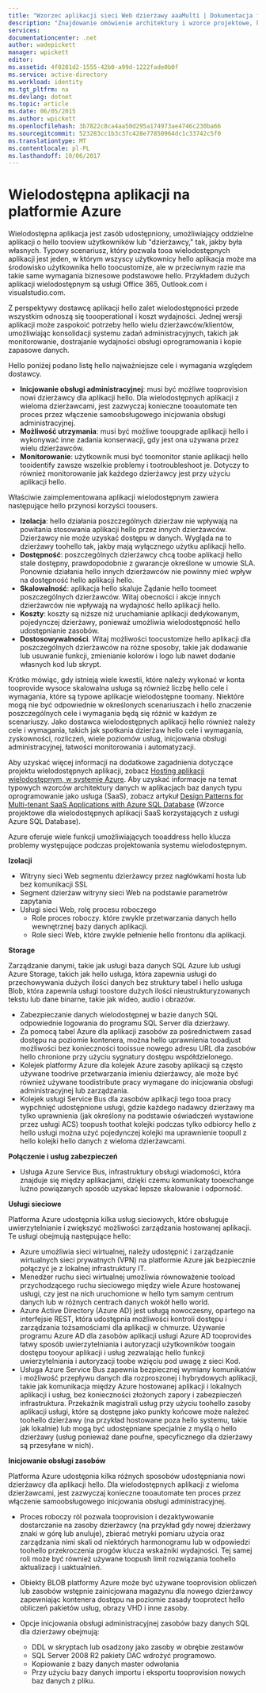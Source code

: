 ```yaml
---
title: "Wzorzec aplikacji sieci Web dzierżawy aaaMulti | Dokumentacja firmy Microsoft"
description: "Znajdowanie omówienie architektury i wzorce projektowe, które opisują sposób tooimplement wielodostępnej sieci web aplikacji w systemie Azure."
services: 
documentationcenter: .net
author: wadepickett
manager: wpickett
editor: 
ms.assetid: 4f0281d2-1555-42b0-a99d-1222fade0b0f
ms.service: active-directory
ms.workload: identity
ms.tgt_pltfrm: na
ms.devlang: dotnet
ms.topic: article
ms.date: 06/05/2015
ms.author: wpickett
ms.openlocfilehash: 3b7822c8ca4aa50d295a174973ae4746c230ba66
ms.sourcegitcommit: 523283cc1b3c37c428e77850964dc1c33742c5f0
ms.translationtype: MT
ms.contentlocale: pl-PL
ms.lasthandoff: 10/06/2017
---
```

# <a name="multitenant-applications-in-azure"></a>Wielodostępna aplikacji na platformie Azure
Wielodostępna aplikacja jest zasób udostępniony, umożliwiający oddzielne aplikacji o hello tooview użytkowników lub "dzierżawcy," tak, jakby była własnych. Typowy scenariusz, który pozwala tooa wielodostępnych aplikacji jest jeden, w którym wszyscy użytkownicy hello aplikacja może ma środowisko użytkownika hello toocustomize, ale w przeciwnym razie ma takie same wymagania biznesowe podstawowe hello. Przykładem dużych aplikacji wielodostępnym są usługi Office 365, Outlook.com i visualstudio.com.

Z perspektywy dostawcę aplikacji hello zalet wielodostępności przede wszystkim odnoszą się toooperational i koszt wydajności. Jednej wersji aplikacji może zaspokoić potrzeby hello wielu dzierżawców/klientów, umożliwiając konsolidacji systemu zadań administracyjnych, takich jak monitorowanie, dostrajanie wydajności obsługi oprogramowania i kopie zapasowe danych.

Hello poniżej podano listę hello najważniejsze cele i wymagania względem dostawcy.

* **Inicjowanie obsługi administracyjnej**: musi być możliwe tooprovision nowi dzierżawcy dla aplikacji hello.  Dla wielodostępnych aplikacji z wieloma dzierżawcami, jest zazwyczaj konieczne tooautomate ten proces przez włączenie samoobsługowego inicjowania obsługi administracyjnej.
* **Możliwość utrzymania**: musi być możliwe tooupgrade aplikacji hello i wykonywać inne zadania konserwacji, gdy jest ona używana przez wielu dzierżawców.
* **Monitorowanie**: użytkownik musi być toomonitor stanie aplikacji hello tooidentify zawsze wszelkie problemy i tootroubleshoot je. Dotyczy to również monitorowanie jak każdego dzierżawcy jest przy użyciu aplikacji hello.

Właściwie zaimplementowana aplikacji wielodostępnym zawiera następujące hello przynosi korzyści toousers.

* **Izolacja**: hello działania poszczególnych dzierżaw nie wpływają na powitania stosowania aplikacji hello przez innych dzierżawców. Dzierżawcy nie może uzyskać dostępu w danych. Wygląda na to dzierżawy toohello tak, jakby mają wyłącznego użytku aplikacji hello.
* **Dostępność**: poszczególnych dzierżawcy chcą toobe aplikacji hello stale dostępny, prawdopodobnie z gwarancje określone w umowie SLA. Ponownie działania hello innych dzierżawców nie powinny mieć wpływ na dostępność hello aplikacji hello.
* **Skalowalność**: aplikacja hello skaluje Żądanie hello toomeet poszczególnych dzierżawców. Witaj obecności i akcje innych dzierżawców nie wpływają na wydajność hello aplikacji hello.
* **Koszty**: koszty są niższe niż uruchamianie aplikacji dedykowanym, pojedynczej dzierżawy, ponieważ umożliwia wielodostępność hello udostępnianie zasobów.
* **Dostosowywalności**. Witaj możliwości toocustomize hello aplikacji dla poszczególnych dzierżawców na różne sposoby, takie jak dodawanie lub usuwanie funkcji, zmienianie kolorów i logo lub nawet dodanie własnych kod lub skrypt.

Krótko mówiąc, gdy istnieją wiele kwestii, które należy wykonać w konta tooprovide wysoce skalowalna usługa są również liczbę hello cele i wymagania, które są typowe aplikacje wielodostępne toomany. Niektóre mogą nie być odpowiednie w określonych scenariuszach i hello znaczenie poszczególnych cele i wymagania będą się różnić w każdym ze scenariuszy. Jako dostawca wielodostępnych aplikacji hello również należy cele i wymagania, takich jak spotkania dzierżaw hello cele i wymagania, zyskowności, rozliczeń, wiele poziomów usług, inicjowania obsługi administracyjnej, łatwości monitorowania i automatyzacji.

Aby uzyskać więcej informacji na dodatkowe zagadnienia dotyczące projektu wielodostępnych aplikacji, zobacz [Hosting aplikacji wielodostępnym, w systemie Azure][Hosting a Multi-Tenant Application on Azure]. Aby uzyskać informacje na temat typowych wzorców architektury danych w aplikacjach baz danych typu oprogramowanie jako usługa (SaaS), zobacz artykuł [Design Patterns for Multi-tenant SaaS Applications with Azure SQL Database](sql-database/sql-database-design-patterns-multi-tenancy-saas-applications.md) (Wzorce projektowe dla wielodostępnych aplikacji SaaS korzystających z usługi Azure SQL Database). 

Azure oferuje wiele funkcji umożliwiających tooaddress hello klucza problemy występujące podczas projektowania systemu wielodostępnym.

**Izolacji**

* Witryny sieci Web segmentu dzierżawcy przez nagłówkami hosta lub bez komunikacji SSL
* Segment dzierżaw witryny sieci Web na podstawie parametrów zapytania
* Usługi sieci Web, rolę procesu roboczego
  * Role proces roboczy. które zwykle przetwarzania danych hello wewnętrznej bazy danych aplikacji.
  * Role sieci Web, które zwykle pełnienie hello frontonu dla aplikacji.

**Storage**

Zarządzanie danymi, takie jak usługi baza danych SQL Azure lub usługi Azure Storage, takich jak hello usługa, która zapewnia usługi do przechowywania dużych ilości danych bez struktury tabel i hello usługa Blob, która zapewnia usługi toostore dużych ilości nieustrukturyzowanych tekstu lub dane binarne, takie jak wideo, audio i obrazów.

* Zabezpieczanie danych wielodostępnej w bazie danych SQL odpowiednie logowania do programu SQL Server dla dzierżawy.
* Za pomocą tabel Azure dla aplikacji zasobów za pośrednictwem zasad dostępu na poziomie kontenera, można hello uprawnienia tooadjust możliwości bez konieczności tooissue nowego adresu URL dla zasobów hello chronione przy użyciu sygnatury dostępu współdzielonego.
* Kolejek platformy Azure dla kolejek Azure zasoby aplikacji są często używane toodrive przetwarzania imieniu dzierżawcy, ale może być również używane toodistribute pracy wymagane do inicjowania obsługi administracyjnej lub zarządzania.
* Kolejek usługi Service Bus dla zasobów aplikacji tego tooa pracy wypchnięć udostępnione usługi, gdzie każdego nadawcy dzierżawy ma tylko uprawnienia (jak określony na podstawie oświadczeń wystawione przez usługi ACS) toopush toothat kolejki podczas tylko odbiorcy hello z hello usługi można użyć pojedynczej kolejki ma uprawnienie toopull z hello kolejki hello danych z wieloma dzierżawcami.

**Połączenie i usług zabezpieczeń**

* Usługa Azure Service Bus, infrastruktury obsługi wiadomości, która znajduje się między aplikacjami, dzięki czemu komunikaty tooexchange luźno powiązanych sposób uzyskać lepsze skalowanie i odporność.

**Usługi sieciowe**

Platforma Azure udostępnia kilka usług sieciowych, które obsługuje uwierzytelnianie i zwiększyć możliwości zarządzania hostowanej aplikacji. Te usługi obejmują następujące hello:

* Azure umożliwia sieci wirtualnej, należy udostępnić i zarządzanie wirtualnych sieci prywatnych (VPN) na platformie Azure jak bezpiecznie połączyć je z lokalnej infrastruktury IT.
* Menedżer ruchu sieci wirtualnej umożliwia równoważenie tooload przychodzącego ruchu sieciowego między wiele Azure hostowanej usługi, czy jest na nich uruchomione w hello tym samym centrum danych lub w różnych centrach danych wokół hello world.
* Azure Active Directory (Azure AD) jest usługą nowoczesny, opartego na interfejsie REST, która udostępnia możliwości kontroli dostępu i zarządzania tożsamościami dla aplikacji w chmurze. Używanie programu Azure AD dla zasobów aplikacji usługi Azure AD tooprovides łatwy sposób uwierzytelniania i autoryzacji użytkowników toogain dostępu tooyour aplikacji i usług zezwalając hello funkcji uwierzytelniania i autoryzacji toobe wzięciu pod uwagę z sieci Kod.
* Usługa Azure Service Bus zapewnia bezpiecznej wymiany komunikatów i możliwość przepływu danych dla rozproszonej i hybrydowych aplikacji, takie jak komunikacja między Azure hostowanej aplikacji i lokalnych aplikacji i usług, bez konieczności złożonych zapory i zabezpieczeń infrastruktura. Przekaźnik magistrali usług przy użyciu toohello zasoby aplikacji usługi, które są dostępne jako punkty końcowe może należeć toohello dzierżawy (na przykład hostowane poza hello systemu, takie jak lokalnie) lub mogą być udostępniane specjalnie z myślą o hello dzierżawy (usług ponieważ dane poufne, specyficznego dla dzierżawy są przesyłane w nich).

**Inicjowanie obsługi zasobów**

Platforma Azure udostępnia kilka różnych sposobów udostępniania nowi dzierżawcy dla aplikacji hello. Dla wielodostępnych aplikacji z wieloma dzierżawcami, jest zazwyczaj konieczne tooautomate ten proces przez włączenie samoobsługowego inicjowania obsługi administracyjnej.

* Proces roboczy ról pozwala tooprovision i dezaktywowanie dostarczanie na zasoby dzierżawcy (na przykład gdy nowej dzierżawy znaki w górę lub anuluje), zbierać metryki pomiaru użycia oraz zarządzania nimi skali od niektórych harmonogramu lub w odpowiedzi toohello przekroczenia progów klucza wskaźniki wydajności. Tej samej roli może być również używane toopush limit rozwiązania toohello aktualizacji i uaktualnień.
* Obiekty BLOB platformy Azure może być używane tooprovision obliczeń lub zasobów wstępnie zainicjowana magazynu dla nowego dzierżawcy zapewniając kontenera dostępu na poziomie zasady tooprotect hello obliczeń pakietów usług, obrazy VHD i inne zasoby.
* Opcje inicjowania obsługi administracyjnej zasobów bazy danych SQL dla dzierżawy obejmują:
  
  * DDL w skryptach lub osadzony jako zasoby w obrębie zestawów
  * SQL Server 2008 R2 pakiety DAC wdrożyć programowo.
  * Kopiowanie z bazy danych master odwołania
  * Przy użyciu bazy danych importu i eksportu tooprovision nowych baz danych z pliku.

<!--links-->

[Hosting a Multi-Tenant Application on Azure]: http://msdn.microsoft.com/library/hh534480.aspx
[Designing Multitenant Applications on Azure]: http://msdn.microsoft.com/library/windowsazure/hh689716
